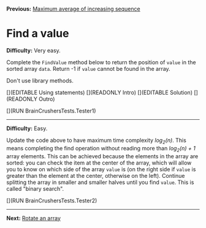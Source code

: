 ﻿**Previous:** [Maximum average of increasing sequence](arrays-maxAverageOfIncreasingSequence)

# Find a value

**Difficulty:** Very easy.

Complete the `FindValue` method below to return the position of `value` in the sorted array `data`. Return -1 if `value` cannot be found in the array.

Don't use library methods.

[](EDITABLE Using statements)
[](READONLY Intro)
[](EDITABLE Solution)
[](READONLY Outro)

[](RUN BrainCrushersTests.Tester1)

---

**Difficulty:** Easy.

Update the code above to have maximum time complexity *log<sub>2</sub>(n)*. This means completing the find operation without reading more than *log<sub>2</sub>(n) + 1* array elements. This can be achieved because the elements in the array are sorted: you can check the item at the center of the array, which will allow you to know on which side of the array `value` is (on the right side if `value` is greater than the element at the center, otherwise on the left). Continue splitting the array in smaller and smaller halves until you find `value`. This is called "binary search".

[](RUN BrainCrushersTests.Tester2)

---

**Next:** [Rotate an array](arrays-rotate)